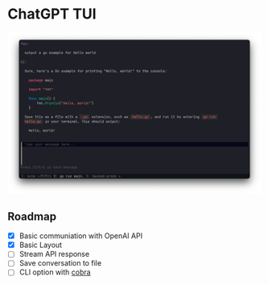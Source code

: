 # ChatGPT TUI

![screenshot](./docs/assets/screenshot-1.png)

## Roadmap

- [x] Basic communiation with OpenAI API
- [x] Basic Layout
- [ ] Stream API response
- [ ] Save conversation to file
- [ ] CLI option with [cobra](https://github.com/spf13/cobra)
